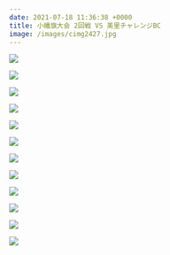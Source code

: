 ```yaml
---
date: 2021-07-18 11:36:38 +0000
title: 小幡旗大会 2回戦 VS 美里チャレンジBC
image: /images/cimg2427.jpg
---
```

![](/images/cimg2430.jpg)

![](/images/cimg2433.jpg)

![](/images/cimg2444.jpg)

![](/images/cimg2440.jpg)

![](/images/cimg2442.jpg)

![](/images/cimg2456.jpg)

![](/images/cimg2457.jpg)

![](/images/cimg2441.jpg)

![](/images/cimg2470.jpg)

![](/images/cimg2473.jpg)

![](/images/cimg2467.jpg)

![](/images/cimg2475.jpg)